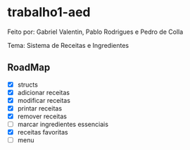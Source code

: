 # trabalho1-aed
Feito por: Gabriel Valentin, Pablo Rodrigues e Pedro de Colla

Tema:  Sistema de Receitas e Ingredientes

## RoadMap

- [x] structs
- [x] adicionar receitas
- [x] modificar receitas
- [x] printar receitas
- [x] remover receitas
- [ ] marcar ingredientes essenciais
- [x] receitas favoritas
- [ ] menu

